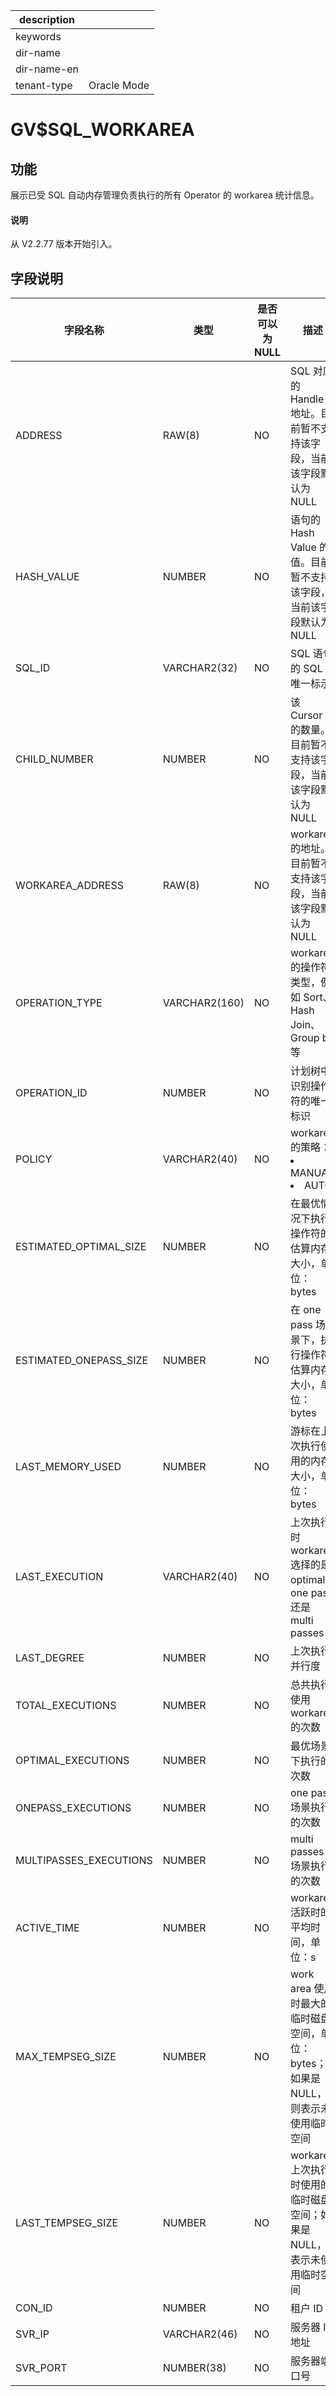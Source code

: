 |description||
|---|---|
|keywords||
|dir-name||
|dir-name-en||
|tenant-type|Oracle Mode|

# GV$SQL_WORKAREA

## 功能

展示已受 SQL 自动内存管理负责执行的所有 Operator 的 workarea 统计信息。

<main id="notice" type='explain'>
  <h4>说明</h4>
  <p>从 V2.2.77 版本开始引入。</p>
</main>

## 字段说明

|        **字段名称**        |    **类型**    | **是否可以为 NULL** |                                                                **描述**                                                                 |
|------------------------|--------------|----------------|---------|
| ADDRESS                | RAW(8)       | NO             | SQL 对应的 Handle 地址。目前暂不支持该字段，当前该字段默认为 NULL          |
| HASH_VALUE             | NUMBER       | NO             | 语句的 Hash Value 的值。目前暂不支持该字段，当前该字段默认为 NULL          |
| SQL_ID                 | VARCHAR2(32) | NO             | SQL 语句的 SQL 唯一标示                                   |
| CHILD_NUMBER           | NUMBER       | NO             | 该 Cursor 的数量。目前暂不支持该字段，当前该字段默认为 NULL               |
| WORKAREA_ADDRESS       | RAW(8)       | NO             | workarea 的地址。目前暂不支持该字段，当前该字段默认为 NULL               |
| OPERATION_TYPE         | VARCHAR2(160) | NO             | workarea 的操作符类型，例如 Sort、Hash Join、Group by等        |
| OPERATION_ID           | NUMBER   | NO             | 计划树中识别操作符的唯一标识                                     |
| POLICY                 | VARCHAR2(40) | NO             | workarea 的策略： <li> MANUAL   <li> AUTO    |
| ESTIMATED_OPTIMAL_SIZE | NUMBER   | NO             | 在最优情况下执行操作符的估算内存大小，单位：bytes                        |
| ESTIMATED_ONEPASS_SIZE | NUMBER   | NO             | 在 one pass 场景下，执行操作符估算内存大小，单位：bytes                |
| LAST_MEMORY_USED       | NUMBER   | NO             | 游标在上次执行使用的内存大小，单位：bytes                            |
| LAST_EXECUTION         | VARCHAR2(40) | NO             | 上次执行时 workarea 选择的是 optimal、one pass 还是 multi passes                                                                                  |
| LAST_DEGREE            | NUMBER   | NO             | 上次执行并行度                                            |
| TOTAL_EXECUTIONS       | NUMBER   | NO             | 总共执行使用 workarea 的次数                                |
| OPTIMAL_EXECUTIONS     | NUMBER   | NO             | 最优场景下执行的次数                                         |
| ONEPASS_EXECUTIONS     | NUMBER   | NO             | one pass 场景执行的次数                                   |
| MULTIPASSES_EXECUTIONS | NUMBER   | NO             | multi passes 场景执行的次数                               |
| ACTIVE_TIME            | NUMBER   | NO             | workarea 活跃时的平均时间，单位：s                             |
| MAX_TEMPSEG_SIZE       | NUMBER   | NO             | work area 使用时最大的临时磁盘空间，单位：bytes；如果是 NULL，则表示未使用临时空间|
| LAST_TEMPSEG_SIZE      | NUMBER   | NO             | workarea 上次执行时使用的临时磁盘空间；如果是 NULL，表示未使用临时空间         |
| CON_ID                 | NUMBER   | NO             | 租户 ID   |
| SVR_IP                 | VARCHAR2(46)   | NO             | 服务器 IP 地址   |
| SVR_PORT               | NUMBER(38)   | NO             | 服务器端口号   |
